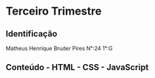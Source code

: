 # Terceiro Trimestre

## Identificação
Matheus Henrique Bruder Pires N°:24 1°:G

## Conteúdo - HTML - CSS - JavaScript
